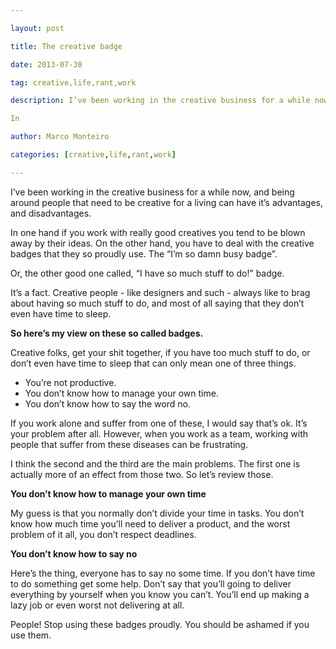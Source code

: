 ---
layout: post
title: The creative badge
date: 2013-07-30
tag: creative,life,rant,work
description: I’ve been working in the creative business for a while now, and being around people that need to be creative for a living can have it’s advantages, and disadvantages. 

In
author: Marco Monteiro
categories: [creative,life,rant,work]
---

I’ve been working in the creative business for a while now, and being around people that need to be creative for a living can have it’s advantages, and disadvantages. 

In one hand if you work with really good creatives you tend to be blown away by their ideas. On the other hand, you have to deal with the creative badges that they so proudly use. The “I’m so damn busy badge”.
<!--more-->
Or, the other good one called, “I have so much stuff to do!” badge.

It’s a fact. Creative people - like designers and such - always like to brag about having so much stuff to do, and most of all saying that they don’t even have time to sleep.

**So here’s my view on these so called badges.**

Creative folks, get your shit together, if you have too much stuff to do, or don’t even have time to sleep that can only mean one of three things. 

* <i class="icon-angle-right"></i> You’re not productive.
* <i class="icon-angle-right"></i> You don’t know how to manage your own time. 
* <i class="icon-angle-right"></i> You don’t know how to say the word no.

If you work alone and suffer from one of these, I would say that’s ok. It’s your problem after all. However, when you work as a team, working with people that suffer from these diseases can be frustrating.

I think the second and the third are the main problems. The first one is actually more of an effect from those two. So let’s review those.

**You don’t know how to manage your own time**

My guess is that you normally don’t divide your time in tasks. You don’t know how much time you’ll need to deliver a product, and the worst problem of it all, you don’t respect deadlines.

**You don’t know how to say no**

Here’s the thing, everyone has to say no some time. If you don’t have time to do something get some help. Don’t say that you’ll going to deliver everything by yourself when you know you can’t. You’ll end up making a lazy job or even worst not delivering at all.

People! Stop using these badges proudly. You should be ashamed if you use them.